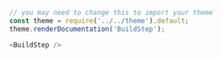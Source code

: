 ```javascript
// you may need to change this to import your theme
const theme = require('../../theme').default;
theme.renderDocumentation('BuildStep');
```

```javascript
<BuildStep />
```
